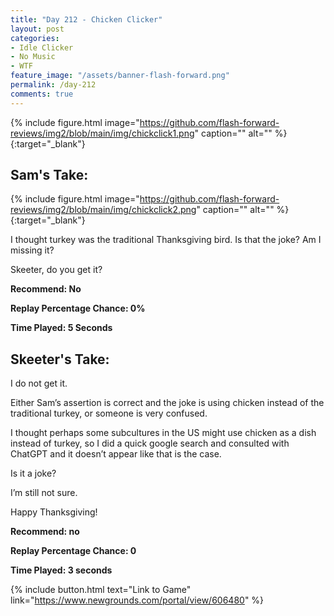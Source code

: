 ```yaml
---
title: "Day 212 - Chicken Clicker"
layout: post
categories:
- Idle Clicker
- No Music
- WTF
feature_image: "/assets/banner-flash-forward.png"
permalink: /day-212
comments: true
---
```


{% include figure.html image="https://github.com/flash-forward-reviews/img2/blob/main/img/chickclick1.png" caption="" alt="" %}{:target="_blank"}
 
## Sam's Take:

{% include figure.html image="https://github.com/flash-forward-reviews/img2/blob/main/img/chickclick2.png" caption="" alt="" %}{:target="_blank"}

I thought turkey was the traditional Thanksgiving bird. Is that the joke? Am I missing it?

Skeeter, do you get it?

**Recommend: No**

**Replay Percentage Chance: 0%**

**Time Played: 5 Seconds** 

## Skeeter's Take:

I do not get it. 

Either Sam’s assertion is correct and the joke is using chicken instead of the traditional turkey, or someone is very confused. 

I thought perhaps some subcultures in the US might use chicken as a dish instead of turkey, so I did a quick google search and consulted with ChatGPT and it doesn’t appear like that is the case. 

Is it a joke? 

I’m still not sure. 

Happy Thanksgiving!

**Recommend: no**

**Replay Percentage Chance: 0**

**Time Played: 3 seconds** 

{% include button.html text="Link to Game" link="https://www.newgrounds.com/portal/view/606480" %}